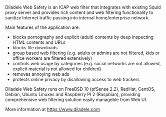 Diladele Web Safety is an ICAP web filter that integrates with existing Squid proxy server and provides rich content and web filtering functionality to sanitize Internet traffic passing into internal home/enterprise network.

Main features of the application are:
- blocks pornography and explicit (adult) contents by deep inspecting HTML contents and URLs
- blocks file downloads
- group based web filtering (e.g. adults or admins are not filtered, kids or office workers are filtered extensively)
- controls web usage by categories (e.g. social networks are not allowed, explicit material is not allowed for childred)
- removes annoying web ads 
- protects online privacy by disallowing access to web trackers

Diladele Web Safety runs on FreeBSD 10 (pfSense 2.2), RedHat, CentOS, Debian, Ubuntu Linuxes and Raspberry PI 2 (Raspbian), providing comprehensive web filtering solution easily manageble from Web UI.

More information at https://www.diladele.com
